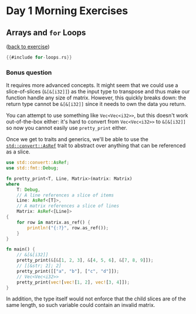 # Day 1 Morning Exercises

## Arrays and `for` Loops

([back to exercise](for-loops.md))

```rust
{{#include for-loops.rs}}
```

### Bonus question

It requires more advanced concepts. It might seem that we could use a slice-of-slices (`&[&[i32]]`) as the input type to transpose and thus make our function handle any size of matrix. However, this quickly breaks down: the return type cannot be `&[&[i32]]` since it needs to own the data you return.

You can attempt to use something like `Vec<Vec<i32>>`, but this doesn't work out-of-the-box either: it's hard to convert from `Vec<Vec<i32>>` to `&[&[i32]]` so now you cannot easily use `pretty_print` either.

Once we get to traits and generics, we'll be able to use the [`std::convert::AsRef`][1] trait to abstract over anything that can be referenced as a slice.

```rust
use std::convert::AsRef;
use std::fmt::Debug;

fn pretty_print<T, Line, Matrix>(matrix: Matrix)
where
    T: Debug,
    // A line references a slice of items
    Line: AsRef<[T]>,
    // A matrix references a slice of lines
    Matrix: AsRef<[Line]>
{
    for row in matrix.as_ref() {
        println!("{:?}", row.as_ref());
    }
}

fn main() {
    // &[&[i32]]
    pretty_print(&[&[1, 2, 3], &[4, 5, 6], &[7, 8, 9]]);
    // [[&str; 2]; 2]
    pretty_print([["a", "b"], ["c", "d"]]);
    // Vec<Vec<i32>>
    pretty_print(vec![vec![1, 2], vec![3, 4]]);
}
```

In addition, the type itself would not enforce that the child slices are of the same length, so such variable could contain an invalid matrix.

[1]: https://doc.rust-lang.org/std/convert/trait.AsRef.html
